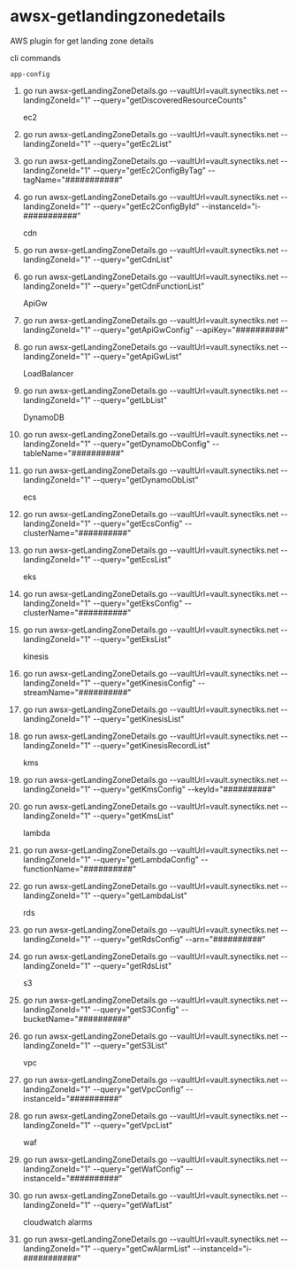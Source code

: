 # awsx-getlandingzonedetails
AWS plugin for get landing zone details

cli commands

    app-config
1. go run awsx-getLandingZoneDetails.go --vaultUrl=vault.synectiks.net --landingZoneId="1" --query="getDiscoveredResourceCounts"
  

    ec2
1. go run awsx-getLandingZoneDetails.go --vaultUrl=vault.synectiks.net --landingZoneId="1" --query="getEc2List"  

2. go run awsx-getLandingZoneDetails.go --vaultUrl=vault.synectiks.net --landingZoneId="1" --query="getEc2ConfigByTag" --tagName="###########"  

3. go run awsx-getLandingZoneDetails.go --vaultUrl=vault.synectiks.net --landingZoneId="1" --query="getEc2ConfigById" --instanceId="i-###########"  


    cdn 
1. go run awsx-getLandingZoneDetails.go --vaultUrl=vault.synectiks.net --landingZoneId="1" --query="getCdnList"  

2. go run awsx-getLandingZoneDetails.go --vaultUrl=vault.synectiks.net --landingZoneId="1" --query="getCdnFunctionList"  


    ApiGw
1. go run awsx-getLandingZoneDetails.go --vaultUrl=vault.synectiks.net --landingZoneId="1" --query="getApiGwConfig" --apiKey="##########"  

2. go run awsx-getLandingZoneDetails.go --vaultUrl=vault.synectiks.net --landingZoneId="1" --query="getApiGwList"  


    LoadBalancer
1. go run awsx-getLandingZoneDetails.go --vaultUrl=vault.synectiks.net --landingZoneId="1" --query="getLbList"  
  

    DynamoDB
1. go run awsx-getLandingZoneDetails.go --vaultUrl=vault.synectiks.net --landingZoneId="1" --query="getDynamoDbConfig" --tableName="##########"  
2. go run awsx-getLandingZoneDetails.go --vaultUrl=vault.synectiks.net --landingZoneId="1" --query="getDynamoDbList"  


    ecs
1. go run awsx-getLandingZoneDetails.go --vaultUrl=vault.synectiks.net --landingZoneId="1" --query="getEcsConfig" --clusterName="##########"
2. go run awsx-getLandingZoneDetails.go --vaultUrl=vault.synectiks.net --landingZoneId="1" --query="getEcsList"  


    eks
1. go run awsx-getLandingZoneDetails.go --vaultUrl=vault.synectiks.net --landingZoneId="1" --query="getEksConfig" --clusterName="##########"
2. go run awsx-getLandingZoneDetails.go --vaultUrl=vault.synectiks.net --landingZoneId="1" --query="getEksList"  


    kinesis
1. go run awsx-getLandingZoneDetails.go --vaultUrl=vault.synectiks.net --landingZoneId="1" --query="getKinesisConfig" --streamName="##########"
2. go run awsx-getLandingZoneDetails.go --vaultUrl=vault.synectiks.net --landingZoneId="1" --query="getKinesisList"  
3. go run awsx-getLandingZoneDetails.go --vaultUrl=vault.synectiks.net --landingZoneId="1" --query="getKinesisRecordList"  


    kms
1. go run awsx-getLandingZoneDetails.go --vaultUrl=vault.synectiks.net --landingZoneId="1" --query="getKmsConfig" --keyId="##########"
2. go run awsx-getLandingZoneDetails.go --vaultUrl=vault.synectiks.net --landingZoneId="1" --query="getKmsList"


    lambda
1. go run awsx-getLandingZoneDetails.go --vaultUrl=vault.synectiks.net --landingZoneId="1" --query="getLambdaConfig" --functionName="##########"
2. go run awsx-getLandingZoneDetails.go --vaultUrl=vault.synectiks.net --landingZoneId="1" --query="getLambdaList"	


    rds
1. go run awsx-getLandingZoneDetails.go --vaultUrl=vault.synectiks.net --landingZoneId="1" --query="getRdsConfig" --arn="##########"
2. go run awsx-getLandingZoneDetails.go --vaultUrl=vault.synectiks.net --landingZoneId="1" --query="getRdsList"	


    s3
1. go run awsx-getLandingZoneDetails.go --vaultUrl=vault.synectiks.net --landingZoneId="1" --query="getS3Config" --bucketName="##########"
2. go run awsx-getLandingZoneDetails.go --vaultUrl=vault.synectiks.net --landingZoneId="1" --query="getS3List"


    vpc
1. go run awsx-getLandingZoneDetails.go --vaultUrl=vault.synectiks.net --landingZoneId="1" --query="getVpcConfig" --instanceId="##########"
2. go run awsx-getLandingZoneDetails.go --vaultUrl=vault.synectiks.net --landingZoneId="1" --query="getVpcList"		


    waf
1. go run awsx-getLandingZoneDetails.go --vaultUrl=vault.synectiks.net --landingZoneId="1" --query="getWafConfig" --instanceId="##########"
2. go run awsx-getLandingZoneDetails.go --vaultUrl=vault.synectiks.net --landingZoneId="1" --query="getWafList"			


    cloudwatch alarms
1. go run awsx-getLandingZoneDetails.go --vaultUrl=vault.synectiks.net --landingZoneId="1" --query="getCwAlarmList" --instanceId="i-###########"    
   